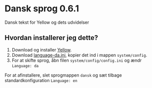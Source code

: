 Dansk sprog 0.6.1
=================
Dansk tekst for Yellow og dets udvidelser

Hvordan installerer jeg dette?
------------------------------
1. Download og installer [Yellow](https://github.com/datenstrom/yellow/).
2. Download [language-da.ini](language-da.ini?raw=true), kopier det ind i mappen `system/config`.
3. For at skifte sprog, åbn filen `system/config/config.ini` og ændr `Language: da`

For at afinstallere, slet sprogmappen `dansk` og sæt tilbage standardkonfiguration `Language: en`